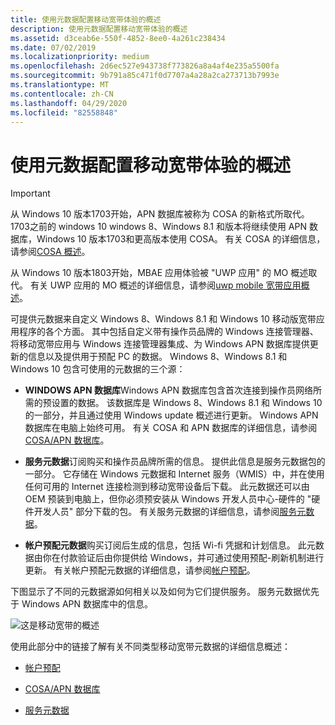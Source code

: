 ```yaml
---
title: 使用元数据配置移动宽带体验的概述
description: 使用元数据配置移动宽带体验的概述
ms.assetid: d3ceab6e-550f-4852-8ee0-4a261c238434
ms.date: 07/02/2019
ms.localizationpriority: medium
ms.openlocfilehash: 2d6ec527e943738f773826a8a4af4e235a5500fa
ms.sourcegitcommit: 9b791a85c471f0d7707a4a28a2ca273713b7993e
ms.translationtype: MT
ms.contentlocale: zh-CN
ms.lasthandoff: 04/29/2020
ms.locfileid: "82558848"
---
```

# <a name="overview-of-using-metadata-to-configure-mobile-broadband-experiences"></a>使用元数据配置移动宽带体验的概述

> [!IMPORTANT] 
> 从 Windows 10 版本1703开始，APN 数据库被称为 COSA 的新格式所取代。 1703之前的 windows 10 windows 8、Windows 8.1 和版本将继续使用 APN 数据库，Windows 10 版本1703和更高版本使用 COSA。 有关 COSA 的详细信息，请参阅[COSA 概述](cosa-overview.md)。
>
> 从 Windows 10 版本1803开始，MBAE 应用体验被 "UWP 应用" 的 MO 概述取代。 有关 UWP 应用的 MO 概述的详细信息，请参阅[uwp mobile 宽带应用概述](uwp-mobile-broadband-apps.md)。

可提供元数据来自定义 Windows 8、Windows 8.1 和 Windows 10 移动版宽带应用程序的各个方面。 其中包括自定义带有操作员品牌的 Windows 连接管理器、将移动宽带应用与 Windows 连接管理器集成、为 Windows APN 数据库提供更新的信息以及提供用于预配 PC 的数据。 Windows 8、Windows 8.1 和 Windows 10 包含可使用的元数据的三个源：

-   **WINDOWS APN 数据库**Windows APN 数据库包含首次连接到操作员网络所需的预设置的数据。 该数据库是 Windows 8、Windows 8.1 和 Windows 10 的一部分，并且通过使用 Windows update 概述进行更新。 Windows APN 数据库在电脑上始终可用。 有关 COSA 和 APN 数据库的详细信息，请参阅[COSA/APN 数据库](cosa-apn-database.md)。

-   **服务元数据**订阅购买和操作员品牌所需的信息。 提供此信息是服务元数据包的一部分。 它存储在 Windows 元数据和 Internet 服务（WMIS）中，并在使用任何可用的 Internet 连接检测到移动宽带设备后下载。 此元数据还可以由 OEM 预装到电脑上，但你必须预安装从 Windows 开发人员中心-硬件的 "硬件开发人员" 部分下载的包。 有关服务元数据的详细信息，请参阅[服务元数据](service-metadata.md)。

-   **帐户预配元数据**购买订阅后生成的信息，包括 Wi-fi 凭据和计划信息。 此元数据由你在付款验证后由你提供给 Windows，并可通过使用预配-刷新机制进行更新。 有关帐户预配元数据的详细信息，请参阅[帐户预配](account-provisioning.md)。

下图显示了不同的元数据源如何相关以及如何为它们提供服务。 服务元数据优先于 Windows APN 数据库中的信息。

![这是移动宽带的概述](images/mbae-sxs-overview.jpg)

使用此部分中的链接了解有关不同类型移动宽带元数据的详细信息概述：

-   [帐户预配](account-provisioning.md)

-   [COSA/APN 数据库](cosa-apn-database.md)

-   [服务元数据](service-metadata.md)
